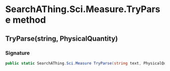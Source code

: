 # SearchAThing.Sci.Measure.TryParse method
## TryParse(string, PhysicalQuantity)
### Signature
```csharp
public static SearchAThing.Sci.Measure TryParse(string text, PhysicalQuantity pq = null)
```
